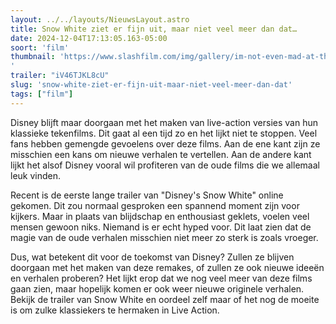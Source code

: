 ```yaml
---
layout: ../../layouts/NieuwsLayout.astro
title: Snow White ziet er fijn uit, maar niet veel meer dan dat…
date: 2024-12-04T17:13:05.163-05:00
soort: 'film'
thumbnail: 'https://www.slashfilm.com/img/gallery/im-not-even-mad-at-the-new-snow-white-trailer-just-very-very-tired/l-intro-1733250602.jpg
'
trailer: "iV46TJKL8cU"
slug: 'snow-white-ziet-er-fijn-uit-maar-niet-veel-meer-dan-dat'
tags: ["film"]
---
```


Disney blijft maar doorgaan met het maken van live-action versies van hun
klassieke tekenfilms. Dit gaat al een tijd zo en het lijkt niet te stoppen. Veel
fans hebben gemengde gevoelens over deze films. Aan de ene kant zijn ze
misschien een kans om nieuwe verhalen te vertellen. Aan de andere kant lijkt het
alsof Disney vooral wil profiteren van de oude films die we allemaal leuk
vinden.

Recent is de eerste lange trailer van "Disney's Snow White" online gekomen. Dit
zou normaal gesproken een spannend moment zijn voor kijkers. Maar in plaats van
blijdschap en enthousiast geklets, voelen veel mensen gewoon niks. Niemand is er
echt hyped voor. Dit laat zien dat de magie van de oude verhalen misschien niet
meer zo sterk is zoals vroeger.

Dus, wat betekent dit voor de toekomst van Disney? Zullen ze blijven doorgaan
met het maken van deze remakes, of zullen ze ook nieuwe ideeën en verhalen
proberen? Het lijkt erop dat we nog veel meer van deze films gaan zien, maar
hopelijk komen er ook weer nieuwe originele verhalen. Bekijk de trailer van Snow
White en oordeel zelf maar of het nog de moeite is om zulke klassiekers te
hermaken in Live Action.